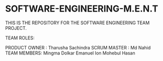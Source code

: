 # SOFTWARE-ENGINEERING-M.E.N.T
THIS IS THE REPOSITORY FOR THE SOFTWARE ENGINEERING TEAM PROJECT.

TEAM ROLES:

PRODUCT OWNER : Tharusha Sachindra
SCRUM MASTER  : Md Nahid
TEAM MEMBERS:
Mingma Dolkar
Emanuel Ion
Mohebul Hasan